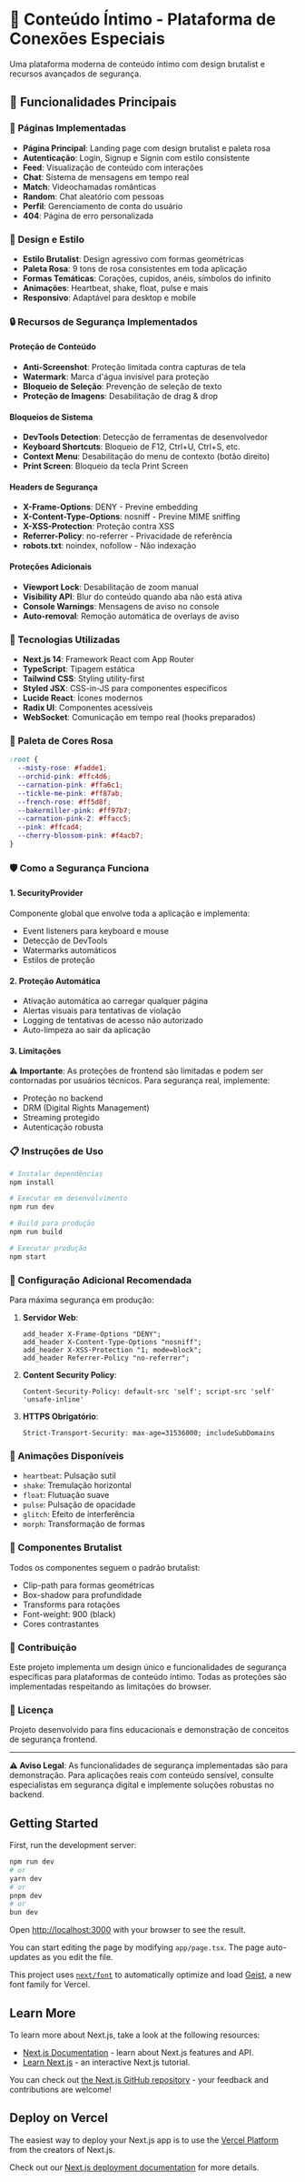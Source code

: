 # 💖 Conteúdo Íntimo - Plataforma de Conexões Especiais

Uma plataforma moderna de conteúdo íntimo com design brutalist e recursos avançados de segurança.

## 🌟 Funcionalidades Principais

### 📱 Páginas Implementadas
- **Página Principal**: Landing page com design brutalist e paleta rosa
- **Autenticação**: Login, Signup e Signin com estilo consistente
- **Feed**: Visualização de conteúdo com interações
- **Chat**: Sistema de mensagens em tempo real
- **Match**: Videochamadas românticas
- **Random**: Chat aleatório com pessoas
- **Perfil**: Gerenciamento de conta do usuário
- **404**: Página de erro personalizada

### 🎨 Design e Estilo
- **Estilo Brutalist**: Design agressivo com formas geométricas
- **Paleta Rosa**: 9 tons de rosa consistentes em toda aplicação
- **Formas Temáticas**: Corações, cupidos, anéis, símbolos do infinito
- **Animações**: Heartbeat, shake, float, pulse e mais
- **Responsivo**: Adaptável para desktop e mobile

### 🔒 Recursos de Segurança Implementados

#### Proteção de Conteúdo
- **Anti-Screenshot**: Proteção limitada contra capturas de tela
- **Watermark**: Marca d'água invisível para proteção
- **Bloqueio de Seleção**: Prevenção de seleção de texto
- **Proteção de Imagens**: Desabilitação de drag & drop

#### Bloqueios de Sistema
- **DevTools Detection**: Detecção de ferramentas de desenvolvedor
- **Keyboard Shortcuts**: Bloqueio de F12, Ctrl+U, Ctrl+S, etc.
- **Context Menu**: Desabilitação do menu de contexto (botão direito)
- **Print Screen**: Bloqueio da tecla Print Screen

#### Headers de Segurança
- **X-Frame-Options**: DENY - Previne embedding
- **X-Content-Type-Options**: nosniff - Previne MIME sniffing
- **X-XSS-Protection**: Proteção contra XSS
- **Referrer-Policy**: no-referrer - Privacidade de referência
- **robots.txt**: noindex, nofollow - Não indexação

#### Proteções Adicionais
- **Viewport Lock**: Desabilitação de zoom manual
- **Visibility API**: Blur do conteúdo quando aba não está ativa
- **Console Warnings**: Mensagens de aviso no console
- **Auto-removal**: Remoção automática de overlays de aviso

### 🚀 Tecnologias Utilizadas

- **Next.js 14**: Framework React com App Router
- **TypeScript**: Tipagem estática
- **Tailwind CSS**: Styling utility-first
- **Styled JSX**: CSS-in-JS para componentes específicos
- **Lucide React**: Ícones modernos
- **Radix UI**: Componentes acessíveis
- **WebSocket**: Comunicação em tempo real (hooks preparados)

### 🎯 Paleta de Cores Rosa

```css
:root {
  --misty-rose: #fadde1;
  --orchid-pink: #ffc4d6;
  --carnation-pink: #ffa6c1;
  --tickle-me-pink: #ff87ab;
  --french-rose: #ff5d8f;
  --bakermiller-pink: #ff97b7;
  --carnation-pink-2: #ffacc5;
  --pink: #ffcad4;
  --cherry-blossom-pink: #f4acb7;
}
```

### 🛡️ Como a Segurança Funciona

#### 1. SecurityProvider
Componente global que envolve toda a aplicação e implementa:
- Event listeners para keyboard e mouse
- Detecção de DevTools
- Watermarks automáticos
- Estilos de proteção

#### 2. Proteção Automática
- Ativação automática ao carregar qualquer página
- Alertas visuais para tentativas de violação
- Logging de tentativas de acesso não autorizado
- Auto-limpeza ao sair da aplicação

#### 3. Limitações
⚠️ **Importante**: As proteções de frontend são limitadas e podem ser contornadas por usuários técnicos. Para segurança real, implemente:
- Proteção no backend
- DRM (Digital Rights Management)
- Streaming protegido
- Autenticação robusta

### 📋 Instruções de Uso

```bash
# Instalar dependências
npm install

# Executar em desenvolvimento
npm run dev

# Build para produção
npm run build

# Executar produção
npm start
```

### 🔧 Configuração Adicional Recomendada

Para máxima segurança em produção:

1. **Servidor Web**:
   ```nginx
   add_header X-Frame-Options "DENY";
   add_header X-Content-Type-Options "nosniff";
   add_header X-XSS-Protection "1; mode=block";
   add_header Referrer-Policy "no-referrer";
   ```

2. **Content Security Policy**:
   ```
   Content-Security-Policy: default-src 'self'; script-src 'self' 'unsafe-inline'
   ```

3. **HTTPS Obrigatório**:
   ```
   Strict-Transport-Security: max-age=31536000; includeSubDomains
   ```

### 🎨 Animações Disponíveis

- `heartbeat`: Pulsação sutil
- `shake`: Tremulação horizontal
- `float`: Flutuação suave
- `pulse`: Pulsação de opacidade
- `glitch`: Efeito de interferência
- `morph`: Transformação de formas

### 📱 Componentes Brutalist

Todos os componentes seguem o padrão brutalist:
- Clip-path para formas geométricas
- Box-shadow para profundidade
- Transforms para rotações
- Font-weight: 900 (black)
- Cores contrastantes

### 🤝 Contribuição

Este projeto implementa um design único e funcionalidades de segurança específicas para plataformas de conteúdo íntimo. Todas as proteções são implementadas respeitando as limitações do browser.

### 📄 Licença

Projeto desenvolvido para fins educacionais e demonstração de conceitos de segurança frontend.

---

**⚠️ Aviso Legal**: As funcionalidades de segurança implementadas são para demonstração. Para aplicações reais com conteúdo sensível, consulte especialistas em segurança digital e implemente soluções robustas no backend.

## Getting Started

First, run the development server:

```bash
npm run dev
# or
yarn dev
# or
pnpm dev
# or
bun dev
```

Open [http://localhost:3000](http://localhost:3000) with your browser to see the result.

You can start editing the page by modifying `app/page.tsx`. The page auto-updates as you edit the file.

This project uses [`next/font`](https://nextjs.org/docs/app/building-your-application/optimizing/fonts) to automatically optimize and load [Geist](https://vercel.com/font), a new font family for Vercel.

## Learn More

To learn more about Next.js, take a look at the following resources:

- [Next.js Documentation](https://nextjs.org/docs) - learn about Next.js features and API.
- [Learn Next.js](https://nextjs.org/learn) - an interactive Next.js tutorial.

You can check out [the Next.js GitHub repository](https://github.com/vercel/next.js) - your feedback and contributions are welcome!

## Deploy on Vercel

The easiest way to deploy your Next.js app is to use the [Vercel Platform](https://vercel.com/new?utm_medium=default-template&filter=next.js&utm_source=create-next-app&utm_campaign=create-next-app-readme) from the creators of Next.js.

Check out our [Next.js deployment documentation](https://nextjs.org/docs/app/building-your-application/deploying) for more details.
